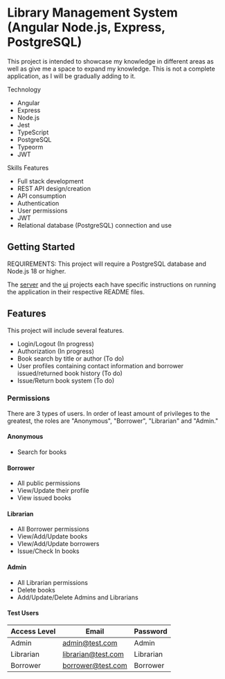 # Library Management System (Angular Node.js, Express, PostgreSQL)

This project is intended to showcase my knowledge in different areas as well as give me a space to expand my knowledge. This is not a complete application, as I will be gradually adding to it.

Technology

- Angular
- Express
- Node.js
- Jest
- TypeScript
- PostgreSQL
- Typeorm
- JWT

Skills Features

- Full stack development
- REST API design/creation
- API consumption
- Authentication
- User permissions
- JWT
- Relational database (PostgreSQL) connection and use

## Getting Started

REQUIREMENTS: This project will require a PostgreSQL database and Node.js 18 or higher.

The [server](server/README.md) and the [ui](ui/README.md) projects each have specific instructions on running the application in their respective README files.

## Features

This project will include several features.

- Login/Logout (In progress)
- Authorization (In progress)
- Book search by title or author (To do)
- User profiles containing contact information and borrower issued/returned book history (To do)
- Issue/Return book system (To do)

### Permissions

There are 3 types of users. In order of least amount of privileges to the greatest, the roles are "Anonymous", "Borrower", "Librarian" and "Admin."

#### Anonymous

- Search for books

#### Borrower

- All public permissions
- View/Update their profile
- View issued books

#### Librarian

- All Borrower permissions
- View/Add/Update books
- VIew/Add/Update borrowers
- Issue/Check In books

#### Admin

- All Librarian permissions
- Delete books
- Add/Update/Delete Admins and Librarians

#### Test Users

| Access Level | Email              | Password  |
| ------------ | ------------------ | --------- |
| Admin        | admin@test.com     | Admin     |
| Librarian    | librarian@test.com | Librarian |
| Borrower     | borrower@test.com  | Borrower  |
